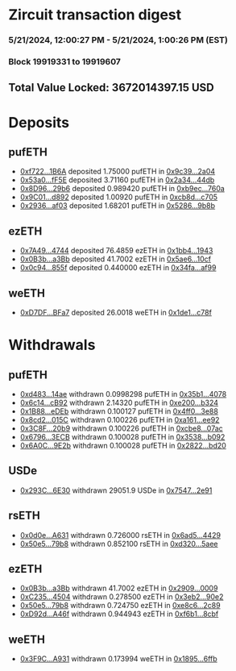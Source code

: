 # Zircuit transaction digest
### 5/21/2024, 12:00:27 PM - 5/21/2024, 1:00:26 PM (EST)
### Block 19919331 to 19919607

## Total Value Locked: 3672014397.15 USD

# Deposits
## pufETH
- [0xf722...1B6A](https://etherscan.io/address/0xf72290e63f18512D8bE87BF978e23D50c72A1B6A) deposited 1.75000 pufETH in [0x9c39...2a04](https://etherscan.io/tx/0xf72290e63f18512D8bE87BF978e23D50c72A1B6A)
- [0x53a0...fF5E](https://etherscan.io/address/0x53a0d60aC972bCd26dC26277FcFa88C95488fF5E) deposited 3.71160 pufETH in [0x2a34...44db](https://etherscan.io/tx/0x53a0d60aC972bCd26dC26277FcFa88C95488fF5E)
- [0x8D96...29b6](https://etherscan.io/address/0x8D969a419242D50Fb97Dfbc065f4dF07A9d629b6) deposited 0.989420 pufETH in [0xb9ec...760a](https://etherscan.io/tx/0x8D969a419242D50Fb97Dfbc065f4dF07A9d629b6)
- [0x9C01...d892](https://etherscan.io/address/0x9C01b839c6091E519FD4749efA8B81E190c6d892) deposited 1.00920 pufETH in [0xcb8d...c705](https://etherscan.io/tx/0x9C01b839c6091E519FD4749efA8B81E190c6d892)
- [0x2936...af03](https://etherscan.io/address/0x293686a075B9C3960722A05F103C626b81a3af03) deposited 1.68201 pufETH in [0x5286...9b8b](https://etherscan.io/tx/0x293686a075B9C3960722A05F103C626b81a3af03)
## ezETH
- [0x7A49...4744](https://etherscan.io/address/0x7A493Be5c2ce014cD049Bf178a1ac0Db1B434744) deposited 76.4859 ezETH in [0x1bb4...1943](https://etherscan.io/tx/0x7A493Be5c2ce014cD049Bf178a1ac0Db1B434744)
- [0x0B3b...a3Bb](https://etherscan.io/address/0x0B3bfB65881AaA5fAFd8488F3c1E15ED12D8a3Bb) deposited 41.7002 ezETH in [0x5ae6...10cf](https://etherscan.io/tx/0x0B3bfB65881AaA5fAFd8488F3c1E15ED12D8a3Bb)
- [0x0c94...855f](https://etherscan.io/address/0x0c94bf2f51242031476891A6b711Db6C50Ce855f) deposited 0.440000 ezETH in [0x34fa...af99](https://etherscan.io/tx/0x0c94bf2f51242031476891A6b711Db6C50Ce855f)
## weETH
- [0xD7DF...BFa7](https://etherscan.io/address/0xD7DF7E085214743530afF339aFC420c7c720BFa7) deposited 26.0018 weETH in [0x1de1...c78f](https://etherscan.io/tx/0xD7DF7E085214743530afF339aFC420c7c720BFa7)
# Withdrawals
## pufETH
- [0xd483...14ae](https://etherscan.io/address/0xd483db089E4CA60F184CCC4bc71E429394e014ae) withdrawn 0.0998298 pufETH in [0x35b1...4078](https://etherscan.io/tx/0xd483db089E4CA60F184CCC4bc71E429394e014ae)
- [0x6c14...cB92](https://etherscan.io/address/0x6c141B092ABF79aEccA1e36778ee2D349cc1cB92) withdrawn 2.14320 pufETH in [0xe200...b324](https://etherscan.io/tx/0x6c141B092ABF79aEccA1e36778ee2D349cc1cB92)
- [0x1B88...eDEb](https://etherscan.io/address/0x1B88b0621126CC30c44BfB19FE82ae16cd43eDEb) withdrawn 0.100127 pufETH in [0x4ff0...3e88](https://etherscan.io/tx/0x1B88b0621126CC30c44BfB19FE82ae16cd43eDEb)
- [0x8cd2...015C](https://etherscan.io/address/0x8cd20542431beBBf8A17661aDaB01cEaCbc8015C) withdrawn 0.100226 pufETH in [0xa161...ee92](https://etherscan.io/tx/0x8cd20542431beBBf8A17661aDaB01cEaCbc8015C)
- [0x3C8F...20b9](https://etherscan.io/address/0x3C8FA8d3D63b9E7Ff649c07201102D34aB9420b9) withdrawn 0.100226 pufETH in [0xcbe8...07ac](https://etherscan.io/tx/0x3C8FA8d3D63b9E7Ff649c07201102D34aB9420b9)
- [0x6796...3ECB](https://etherscan.io/address/0x6796452BdDf7deb86229d13C592a99F632a43ECB) withdrawn 0.100028 pufETH in [0x3538...b092](https://etherscan.io/tx/0x6796452BdDf7deb86229d13C592a99F632a43ECB)
- [0x6A0C...9E2b](https://etherscan.io/address/0x6A0CeCf67784F9988ea9bd7Cc8cC2240a2949E2b) withdrawn 0.100028 pufETH in [0x2822...bd20](https://etherscan.io/tx/0x6A0CeCf67784F9988ea9bd7Cc8cC2240a2949E2b)
## USDe
- [0x293C...6E30](https://etherscan.io/address/0x293C6937D8D82e05B01335F7B33FBA0c8e256E30) withdrawn 29051.9 USDe in [0x7547...2e91](https://etherscan.io/tx/0x293C6937D8D82e05B01335F7B33FBA0c8e256E30)
## rsETH
- [0x0d0e...A631](https://etherscan.io/address/0x0d0e18F92CDA2e315898465d32795cd74A3eA631) withdrawn 0.726000 rsETH in [0x6ad5...4429](https://etherscan.io/tx/0x0d0e18F92CDA2e315898465d32795cd74A3eA631)
- [0x50e5...79b8](https://etherscan.io/address/0x50e5f27328aA34508734AC34C65ff6c1763579b8) withdrawn 0.852100 rsETH in [0xd320...5aee](https://etherscan.io/tx/0x50e5f27328aA34508734AC34C65ff6c1763579b8)
## ezETH
- [0x0B3b...a3Bb](https://etherscan.io/address/0x0B3bfB65881AaA5fAFd8488F3c1E15ED12D8a3Bb) withdrawn 41.7002 ezETH in [0x2909...0009](https://etherscan.io/tx/0x0B3bfB65881AaA5fAFd8488F3c1E15ED12D8a3Bb)
- [0xC235...4504](https://etherscan.io/address/0xC2351D17950fbB617175279F5D1463735A824504) withdrawn 0.278500 ezETH in [0x3eb2...90e2](https://etherscan.io/tx/0xC2351D17950fbB617175279F5D1463735A824504)
- [0x50e5...79b8](https://etherscan.io/address/0x50e5f27328aA34508734AC34C65ff6c1763579b8) withdrawn 0.724750 ezETH in [0xe8c6...2c89](https://etherscan.io/tx/0x50e5f27328aA34508734AC34C65ff6c1763579b8)
- [0xD92d...A46f](https://etherscan.io/address/0xD92d223D65Ab095Ba4c77f59300d5B3aE069A46f) withdrawn 0.944943 ezETH in [0xf6b1...8cbf](https://etherscan.io/tx/0xD92d223D65Ab095Ba4c77f59300d5B3aE069A46f)
## weETH
- [0x3F9C...A931](https://etherscan.io/address/0x3F9CD2bb199AdeBAf0D9387a3deE193f47DAA931) withdrawn 0.173994 weETH in [0x1895...6ffb](https://etherscan.io/tx/0x3F9CD2bb199AdeBAf0D9387a3deE193f47DAA931)
